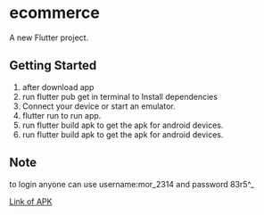 # ecommerce

A new Flutter project.

## Getting Started

1. after download app 
2. run flutter pub get in terminal to Install dependencies
3. Connect your device or start an emulator.
4. flutter run to run app.
5. run flutter build apk to get the apk for android devices. 
6. run flutter build apk to get the apk for android devices.

## Note 
to login anyone can use username:mor_2314 and password 83r5^_

[Link of APK](https://drive.google.com/file/d/1og7Eb9XmWSuhK_JCPr4R1c17LEKWaV-J/view?usp=share_link)